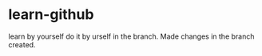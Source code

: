 # learn-github
learn by yourself
do it by urself in the branch. Made changes in the branch created.
